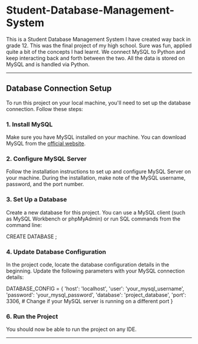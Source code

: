 # Student-Database-Management-System
This is a Student Database Management System I have created way back in grade 12. This was the final project of my high school. Sure was fun, applied quite a bit of the concepts I had learnt. We connect MySQL to Python and keep interacting back and forth between the two. All the data is stored on MySQL and is handled via Python.

---

## Database Connection Setup

To run this project on your local machine, you'll need to set up the database connection. Follow these steps:

### 1. Install MySQL

Make sure you have MySQL installed on your machine. You can download MySQL from the [official website](https://dev.mysql.com/downloads/).

### 2. Configure MySQL Server

Follow the installation instructions to set up and configure MySQL Server on your machine. During the installation, make note of the MySQL username, password, and the port number.

### 3. Set Up a Database

Create a new database for this project. You can use a MySQL client (such as MySQL Workbench or phpMyAdmin) or run SQL commands from the command line:

CREATE DATABASE <name>;

### 4. Update Database Configuration

In the project code, locate the database configuration details in the beginning. Update the following parameters with your MySQL connection details:

DATABASE_CONFIG = {
    'host': 'localhost',
    'user': 'your_mysql_username',
    'password': 'your_mysql_password',
    'database': 'project_database',
    'port': 3306,  # Change if your MySQL server is running on a different port
}

### 6. Run the Project

You should now be able to run the project on any IDE.

---
